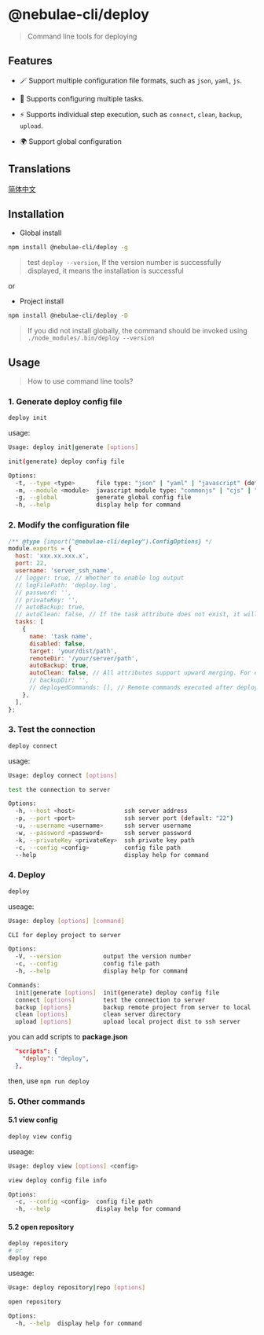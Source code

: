 # @nebulae-cli/deploy

> Command line tools for deploying

## Features

- 🪄 Support multiple configuration file formats, such as `json`, `yaml`, `js`.

- 🚩 Supports configuring multiple tasks.

- ⚡ Supports individual step execution, such as `connect`, `clean`, `backup`, `upload`.

- 🌍 Support global configuration

## Translations

[简体中文](./docs/README.zh.md)

## Installation

- Global install

```bash
npm install @nebulae-cli/deploy -g
```

> test `deploy --version`, If the version number is successfully displayed, it means the installation is successful

or

- Project install

```bash
npm install @nebulae-cli/deploy -D
```

> If you did not install globally, the command should be invoked using `./node_modules/.bin/deploy --version`

## Usage

> How to use command line tools?

### 1. Generate deploy config file

```bash
deploy init
```

usage:

```bash
Usage: deploy init|generate [options]

init(generate) deploy config file

Options:
  -t, --type <type>      file type: "json" | "yaml" | "javascript" (default: "javascript")
  -m, --module <module>  javascript module type: "commonjs" | "cjs" | "esm" | "mjs" (default: "cjs")
  -g, --global           generate global config file
  -h, --help             display help for command
```

### 2. Modify the configuration file

```js
/** @type {import("@nebulae-cli/deploy").ConfigOptions} */
module.exports = {
  host: 'xxx.xx.xxx.x',
  port: 22,
  username: 'server_ssh_name',
  // logger: true, // Whether to enable log output
  // logFilePath: 'deploy.log',
  // password: '',
  // privateKey: '',
  // autoBackup: true,
  // autoClean: false, // If the task attribute does not exist, it will take effect
  tasks: [
    {
      name: 'task name',
      disabled: false,
      target: 'your/dist/path',
      remoteDir: '/your/server/path',
      autoBackup: true,
      autoClean: false, // All attributes support upward merging. For example, configuration common to all tasks can be configured on the root property
      // backupDir: '',
      // deployedCommands: [], // Remote commands executed after deployment, such as ['cd/var/applications', 'java - jar xxx. jar'], will use && to merge multiple commands
    },
  ],
};
```

### 3. Test the connection

```bash
deploy connect
```

usage:

```bash
Usage: deploy connect [options]

test the connection to server

Options:
  -h, --host <host>              ssh server address
  -p, --port <port>              ssh server port (default: "22")
  -u, --username <username>      ssh server username
  -w, --password <password>      ssh server password
  -k, --privateKey <privateKey>  ssh private key path
  -c, --config <config>          config file path
  --help                         display help for command
```

### 4. Deploy

```bash
deploy
```

useage:

```bash
Usage: deploy [options] [command]

CLI for deploy project to server

Options:
  -V, --version            output the version number
  -c, --config             config file path
  -h, --help               display help for command

Commands:
  init|generate [options]  init(generate) deploy config file
  connect [options]        test the connection to server
  backup [options]         backup remote project from server to local
  clean [options]          clean server directory
  upload [options]         upload local project dist to ssh server
```

you can add scripts to **package.json**

```json
  "scripts": {
    "deploy": "deploy",
  },
```

then, use `npm run deploy`

### 5. Other commands

#### 5.1 view config

```bash
deploy view config
```

useage:

```bash
Usage: deploy view [options] <config>

view deploy config file info

Options:
  -c, --config <config>  config file path
  -h, --help             display help for command
```

#### 5.2 open repository

```bash
deploy repository
# or
deploy repo
```

useage:

```bash
Usage: deploy repository|repo [options]

open repository

Options:
  -h, --help  display help for command
```